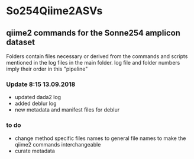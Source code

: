 # So254Qiime2ASVs
## qiime2 commands for the Sonne254 amplicon dataset

Folders contain files necessary or derived from the commands and scripts mentioned in the log files in the main folder.
log file and folder numbers imply their order in this "pipeline"

### Update 8:15 13.09.2018
- updated dada2 log
- added deblur log
- new metadata and manifest files for deblur

### to do
- change method specific files names to general file names to make the qiime2 commands interchangeable
- curate metadata
